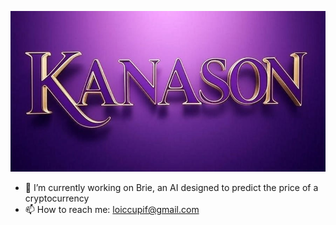 ![Bannière](assets/kanason.jpg)
- 🔭 I’m currently working on Brie, an AI designed to predict the price of a cryptocurrency
- 📫 How to reach me: loiccupif@gmail.com
